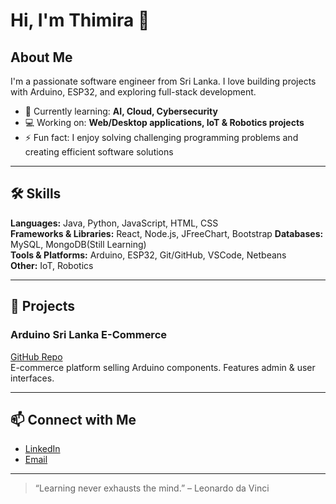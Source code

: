 # Hi, I'm Thimira 👋

## About Me
I'm a passionate software engineer from Sri Lanka. I love building projects with Arduino, ESP32, and exploring full-stack development. 


- 🌱 Currently learning: **AI, Cloud, Cybersecurity**
- 💻 Working on: **Web/Desktop applications, IoT & Robotics projects**
- ⚡ Fun fact: I enjoy solving challenging programming problems and creating efficient software solutions  

---

## 🛠 Skills

**Languages:** Java, Python, JavaScript, HTML, CSS  
**Frameworks & Libraries:** React, Node.js, JFreeChart, Bootstrap 
**Databases:** MySQL, MongoDB(Still Learning)  
**Tools & Platforms:** Arduino, ESP32, Git/GitHub, VSCode, Netbeans  
**Other:** IoT, Robotics  

---

## 🔭 Projects

### **Arduino Sri Lanka E-Commerce**
[GitHub Repo](https://github.com/thimiraw3/arduino-srilanka)  
E-commerce platform selling Arduino components. Features admin & user interfaces.

---

## 📫 Connect with Me
- [LinkedIn]([https://www.linkedin.com/in/thimira-wassana](https://www.linkedin.com/in/thimira-wassana-724007382/))  
- [Email](mailto:thimiraw3@gmail.com)  

---

> “Learning never exhausts the mind.” – Leonardo da Vinci
